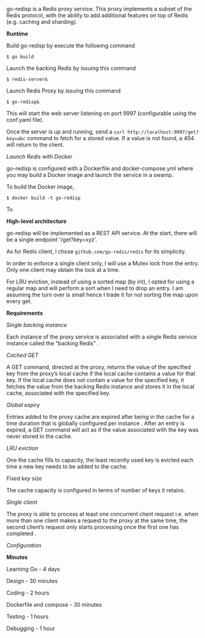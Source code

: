 go-redisp is a Redis proxy service. This proxy implements a subset of the Redis protocol, with the ability to add
additional features on top of Redis (e.g. caching and sharding).

**Runtime**

Build go-redisp by execute the following command

`$ go build`

Launch the backing Redis by issuing this command

```$ redis-server&```

Launch Redis Proxy by issuing this command

```$ go-redisp&```

This will start the web server listening on port 9997 (configurable using the conf.yaml file).

Once the server is up and running, send a `curl http://localhost:9997/get?key=abc` command to fetch for a stored value. If a value is not found, a 404 will return to the client.

*Launch Redis with Docker*

go-redisp is configured with a Dockerfile and docker-compose.yml where you may build a Docker image and launch the service in a swamp.

To build the Docker image, 

```$ docker build -t go-redisp```

To 

**High-level architecture**

go-redisp will be implemented as a REST API service. At the start, there will be a single endpoint '/get?key=xyz'.

As for Redis client, I chose `github.com/go-redis/redis` for its simplicity. 

In order to enforce a single client only, I will use a Mutex lock from the entry. Only one client may obtain the lock at a time.

For LRU eviction, instead of using a sorted map (by int), I opted for using a regular map and will perform a sort when I need to drop an entry. I am assuming the turn over is small hence I trade it for not sorting the map upon every get.

**Requirements**

*Single backing instance*

Each instance of the proxy service is associated with a single Redis service instance  called the “backing Redis” . 

*Cached GET*

A GET command, directed at the proxy, returns the value of the specified key from the proxy’s local cache if the local cache contains a value for that key. If the local cache does not contain a value for the specified key, it fetches the value from the backing Redis instance and stores it in the local cache, associated with the specified key.

*Global expiry*

Entries added to the proxy cache are expired after being in the cache for a time duration that is globally configured  per instance . After an entry is expired, a GET command will act as if the value associated with the key was never stored in the cache.

*LRU eviction*

One the cache fills to capacity, the least recently used key is evicted each time a new key needs to be added to the cache.

*Fixed key size*

The cache capacity is configured in terms of number of keys it retains.

*Single client*

The proxy is able to process at least one concurrent client request  i.e. when more than one client makes a request to the proxy at the same time, the second client’s request only starts processing once the first one has completed .

*Configuration*

**Minutes**

Learning Go - 4 days

Design - 30 minutes

Coding - 2 hours

Dockerfile and compose - 30 minutes

Testing - 1 hours

Debugging - 1 hour

